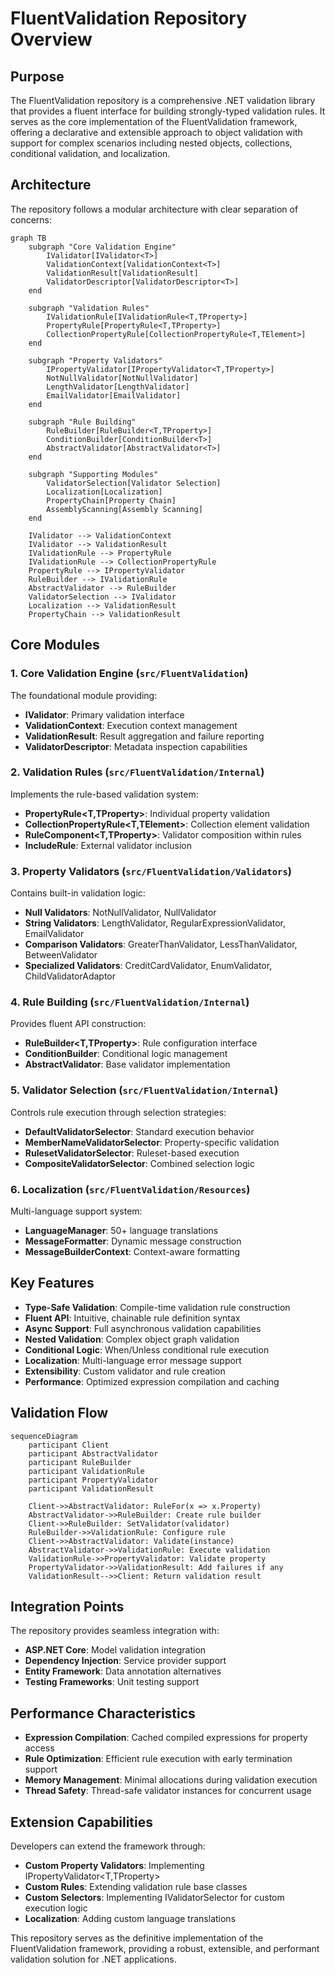 # FluentValidation Repository Overview

## Purpose

The FluentValidation repository is a comprehensive .NET validation library that provides a fluent interface for building strongly-typed validation rules. It serves as the core implementation of the FluentValidation framework, offering a declarative and extensible approach to object validation with support for complex scenarios including nested objects, collections, conditional validation, and localization.

## Architecture

The repository follows a modular architecture with clear separation of concerns:

```mermaid
graph TB
    subgraph "Core Validation Engine"
        IValidator[IValidator<T>]
        ValidationContext[ValidationContext<T>]
        ValidationResult[ValidationResult]
        ValidatorDescriptor[ValidatorDescriptor<T>]
    end
    
    subgraph "Validation Rules"
        IValidationRule[IValidationRule<T,TProperty>]
        PropertyRule[PropertyRule<T,TProperty>]
        CollectionPropertyRule[CollectionPropertyRule<T,TElement>]
    end
    
    subgraph "Property Validators"
        IPropertyValidator[IPropertyValidator<T,TProperty>]
        NotNullValidator[NotNullValidator]
        LengthValidator[LengthValidator]
        EmailValidator[EmailValidator]
    end
    
    subgraph "Rule Building"
        RuleBuilder[RuleBuilder<T,TProperty>]
        ConditionBuilder[ConditionBuilder<T>]
        AbstractValidator[AbstractValidator<T>]
    end
    
    subgraph "Supporting Modules"
        ValidatorSelection[Validator Selection]
        Localization[Localization]
        PropertyChain[Property Chain]
        AssemblyScanning[Assembly Scanning]
    end
    
    IValidator --> ValidationContext
    IValidator --> ValidationResult
    IValidationRule --> PropertyRule
    IValidationRule --> CollectionPropertyRule
    PropertyRule --> IPropertyValidator
    RuleBuilder --> IValidationRule
    AbstractValidator --> RuleBuilder
    ValidatorSelection --> IValidator
    Localization --> ValidationResult
    PropertyChain --> ValidationResult
```

## Core Modules

### 1. Core Validation Engine (`src/FluentValidation`)
The foundational module providing:
- **IValidator<T>**: Primary validation interface
- **ValidationContext<T>**: Execution context management
- **ValidationResult**: Result aggregation and failure reporting
- **ValidatorDescriptor<T>**: Metadata inspection capabilities

### 2. Validation Rules (`src/FluentValidation/Internal`)
Implements the rule-based validation system:
- **PropertyRule<T,TProperty>**: Individual property validation
- **CollectionPropertyRule<T,TElement>**: Collection element validation
- **RuleComponent<T,TProperty>**: Validator composition within rules
- **IncludeRule<T>**: External validator inclusion

### 3. Property Validators (`src/FluentValidation/Validators`)
Contains built-in validation logic:
- **Null Validators**: NotNullValidator, NullValidator
- **String Validators**: LengthValidator, RegularExpressionValidator, EmailValidator
- **Comparison Validators**: GreaterThanValidator, LessThanValidator, BetweenValidator
- **Specialized Validators**: CreditCardValidator, EnumValidator, ChildValidatorAdaptor

### 4. Rule Building (`src/FluentValidation/Internal`)
Provides fluent API construction:
- **RuleBuilder<T,TProperty>**: Rule configuration interface
- **ConditionBuilder<T>**: Conditional logic management
- **AbstractValidator<T>**: Base validator implementation

### 5. Validator Selection (`src/FluentValidation/Internal`)
Controls rule execution through selection strategies:
- **DefaultValidatorSelector**: Standard execution behavior
- **MemberNameValidatorSelector**: Property-specific validation
- **RulesetValidatorSelector**: Ruleset-based execution
- **CompositeValidatorSelector**: Combined selection logic

### 6. Localization (`src/FluentValidation/Resources`)
Multi-language support system:
- **LanguageManager**: 50+ language translations
- **MessageFormatter**: Dynamic message construction
- **MessageBuilderContext**: Context-aware formatting

## Key Features

- **Type-Safe Validation**: Compile-time validation rule construction
- **Fluent API**: Intuitive, chainable rule definition syntax
- **Async Support**: Full asynchronous validation capabilities
- **Nested Validation**: Complex object graph validation
- **Conditional Logic**: When/Unless conditional rule execution
- **Localization**: Multi-language error message support
- **Extensibility**: Custom validator and rule creation
- **Performance**: Optimized expression compilation and caching

## Validation Flow

```mermaid
sequenceDiagram
    participant Client
    participant AbstractValidator
    participant RuleBuilder
    participant ValidationRule
    participant PropertyValidator
    participant ValidationResult
    
    Client->>AbstractValidator: RuleFor(x => x.Property)
    AbstractValidator->>RuleBuilder: Create rule builder
    Client->>RuleBuilder: SetValidator(validator)
    RuleBuilder->>ValidationRule: Configure rule
    Client->>AbstractValidator: Validate(instance)
    AbstractValidator->>ValidationRule: Execute validation
    ValidationRule->>PropertyValidator: Validate property
    PropertyValidator->>ValidationResult: Add failures if any
    ValidationResult-->>Client: Return validation result
```

## Integration Points

The repository provides seamless integration with:
- **ASP.NET Core**: Model validation integration
- **Dependency Injection**: Service provider support
- **Entity Framework**: Data annotation alternatives
- **Testing Frameworks**: Unit testing support

## Performance Characteristics

- **Expression Compilation**: Cached compiled expressions for property access
- **Rule Optimization**: Efficient rule execution with early termination support
- **Memory Management**: Minimal allocations during validation execution
- **Thread Safety**: Thread-safe validator instances for concurrent usage

## Extension Capabilities

Developers can extend the framework through:
- **Custom Property Validators**: Implementing IPropertyValidator<T,TProperty>
- **Custom Rules**: Extending validation rule base classes
- **Custom Selectors**: Implementing IValidatorSelector for custom execution logic
- **Localization**: Adding custom language translations

This repository serves as the definitive implementation of the FluentValidation framework, providing a robust, extensible, and performant validation solution for .NET applications.
